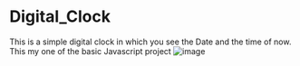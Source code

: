 # Digital_Clock
This is a simple digital clock in which you see the Date and the time of now. This my one of the basic Javascript project
![image](https://github.com/samyakpagariya/Digita_Clock/assets/72349392/fc43acc9-1007-442b-99f7-79b43bb711a9)

